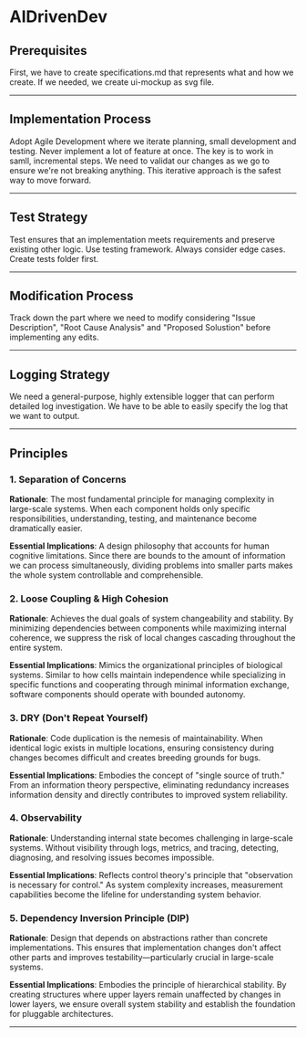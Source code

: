 # AIDrivenDev

## Prerequisites
First, we have to create specifications.md that represents what and how we create.
If we needed, we create ui-mockup as svg file.

-----

## Implementation Process
Adopt Agile Development where we iterate planning, small development and testing.
Never implement a lot of feature at once. 
The key is to work in samll, incremental steps.
We need to validat our changes as we go to ensure we're not breaking anything.
This iterative approach is the safest way to move forward.

---

## Test Strategy
Test ensures that an implementation meets requirements and preserve existing other logic.
Use testing framework.
Always consider edge cases.
Create tests folder first.

----

## Modification Process
Track down the part where we need to modify considering "Issue Description", "Root Cause Analysis" and "Proposed Solustion" before implementing any edits.

----

## Logging Strategy
We need a general-purpose, highly extensible logger that can perform detailed log investigation.
We have to be able to easily specify the log that we want to output.

-----

## Principles

### 1. Separation of Concerns
**Rationale**: 
The most fundamental principle for managing complexity in large-scale systems. When each component holds only specific responsibilities, understanding, testing, and maintenance become dramatically easier.

**Essential Implications**: 
A design philosophy that accounts for human cognitive limitations. Since there are bounds to the amount of information we can process simultaneously, dividing problems into smaller parts makes the whole system controllable and comprehensible.

### 2. Loose Coupling & High Cohesion
**Rationale**: 
Achieves the dual goals of system changeability and stability. By minimizing dependencies between components while maximizing internal coherence, we suppress the risk of local changes cascading throughout the entire system.

**Essential Implications**: 
Mimics the organizational principles of biological systems. Similar to how cells maintain independence while specializing in specific functions and cooperating through minimal information exchange, software components should operate with bounded autonomy.

### 3. DRY (Don't Repeat Yourself)
**Rationale**: 
Code duplication is the nemesis of maintainability. When identical logic exists in multiple locations, ensuring consistency during changes becomes difficult and creates breeding grounds for bugs.

**Essential Implications**: 
Embodies the concept of "single source of truth." From an information theory perspective, eliminating redundancy increases information density and directly contributes to improved system reliability.

### 4. Observability
**Rationale**: 
Understanding internal state becomes challenging in large-scale systems. Without visibility through logs, metrics, and tracing, detecting, diagnosing, and resolving issues becomes impossible.

**Essential Implications**: 
Reflects control theory's principle that "observation is necessary for control." As system complexity increases, measurement capabilities become the lifeline for understanding system behavior.

### 5. Dependency Inversion Principle (DIP)
**Rationale**: 
Design that depends on abstractions rather than concrete implementations. This ensures that implementation changes don't affect other parts and improves testability—particularly crucial in large-scale systems.

**Essential Implications**: Embodies the principle of hierarchical stability. By creating structures where upper layers remain unaffected by changes in lower layers, we ensure overall system stability and establish the foundation for pluggable architectures.

----
